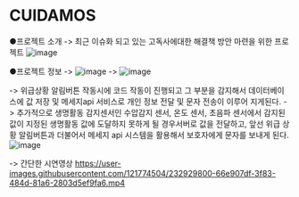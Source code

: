 # CUIDAMOS
●프로젝트 소개
-> 최근 이슈화 되고 있는 고독사에대한 해결책 방안 마련을 위한 프로젝트 
![image](https://user-images.githubusercontent.com/121774504/232929298-30585f1c-3c1e-46f7-8f3a-9afb41e3acc7.png)

●프로젝트 정보
->
![image](https://user-images.githubusercontent.com/121774504/232929330-fa59c76a-faea-4da8-9e44-cf81378d166c.png)
->
![image](https://user-images.githubusercontent.com/121774504/232929379-a6650572-fbec-4b90-9330-afe49f296219.png)


-> 위급상황 알림버튼 작동시에 코드 작동이 진행되고 그 부분을 감지해서 데이터베이스에 값 저장 및 메세지api 서비스로
개인 정보 전달 및 문자 전송이 이루어 지게된다.
-> 추가적으로 생명활동 감지센서인 수압감지 센서, 온도 센서, 초음파 센서에서 감지된 값이 지정된 생명활동 값에 도달하지 못하게 될 경우서버로
값을 전달하고, 앞선 위급 상황 알림버튼과 더불어서 메세지 api 시스템을 활용해서 보호자에게 문자를 보내게 된다.
![image](https://user-images.githubusercontent.com/121774504/232958796-651e4218-f7a4-4a8a-a877-b393b7c20ee9.png)


-> 간단한 시연영상
https://user-images.githubusercontent.com/121774504/232929800-66e907df-3f83-484d-81a6-2803d5ef9fa6.mp4

